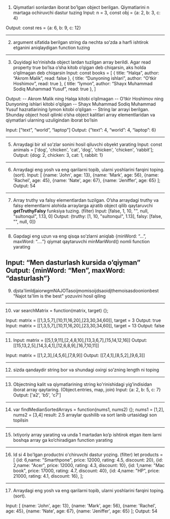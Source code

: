 1. Qiymatlari sonlardan iborat bo’lgan object berilgan. Qiymatlarini n martaga ochiruvchi dastur tuzing
Input: n = 3,  const obj = {a: 2, b: 3, c: 4}

Output: const res = {a: 6, b: 9, c: 12}

---------------------------------------------------------------------------------------------------------------------

2. argument sifatida berilgan string da nechta so’zda a harfi ishtirok etganini aniqlaydigan function tuzing

---------------------------------------------------------------------------------------------------------------------

3. Quyidagi ko’rinishda object lardan tuzilgan array berildi. Agar read property true bo’lsa o’sha kitob o’qigan deb chiqarsin, aks holda o’qilmagan deb chiqarsin
Input:  const books = [
{
title: “Halqa”,
author: “Akrom Malik”,
read: false
},
{
title: “Dunyoning ishlari”,
author: “O’tkir Hoshimov”,
read: true
},
{
title: “Iymon”,
author: “Shayx Muhammad Sodiq Muhammad Yusuf”,
read: true
},
]

Output: 
-- Akrom Malik ning Halqa kitobi o’qilmagan
-- O’tkir Hoshimov ning Dunyoning ishlari kitobi o’qilgan
-- Shayx Muhammad Sodiq Muhammad Yusuf hazratlarining Iymon kitobi o’qilgan
-- String lar arrayi berilgan. Shunday object hosil qilinki o’sha object kalitlari array elementlaridan va qiymatlari ularning uzuligindan iborat bo’lsin


Input: [”text”, “world”, “laptop”]
Output: {”text”: 4, “world”: 4, “laptop”: 6}

---------------------------------------------------------------------------------------------------------------------


5. Arraydagi bir xil so’zlar sonini hosil qiluvchi obyekt yarating
Input: const animals = ['dog', 'chicken', 'cat', 'dog', 'chicken', 'chicken', 'rabbit'];
Output: {dog: 2, chicken: 3, cat: 1, rabbit: 1}

---------------------------------------------------------------------------------------------------------------------

6. Arraydagi eng yosh va eng qarilarni topib, ularni yoshlarini farqini toping. (sort).
Input: [
{name: 'John', age: 13},
{name: 'Mark', age: 56},
{name: 'Rachel', age: 45},
{name: 'Nate', age: 67},
{name: 'Jeniffer', age: 65}
];
Output: 54

---------------------------------------------------------------------------------------------------------------------

7. Array truthy va falsy elementlardan tuzilgan. O’sha arraydagi truthy va falsy elementlarni alohida arraylarga ajratib object qilib qaytaruvchi **getTruthyFalsy** funksiya tuzing. (filter)
Input: [false, 1, 10, "", null, "sultonqul", 1.13, 0]
Output: {truthy: [1, 10, "sultonqul", 1.13], falsy: [false, "", null, 0]}

---------------------------------------------------------------------------------------------------------------------

8. Gapdagi eng uzun va eng qisqa so’zlarni aniqlab {minWord: “…”, maxWord: “….”} qiymat qaytaruvchi minManWord() nomli function yarating

Input: “Men dasturlash kursida o’qiyman”
Output: {minWord: “Men”, maxWord: “dasturlash”}
---------------------------------------------------------------------------------------------------------------------

9. djsta'limldjaiorwgmNAJOTasoijmomisoijdsaoidjthemoisasdoonionbest
"Najot ta'lim is the best" yozuvini hosil qiling

---------------------------------------------------------------------------------------------------------------------

10. var searchMatrix = function(matrix, target) {};

Input: matrix = [[1,3,5,7],[10,11,16,20],[23,30,34,60]], target = 3
Output: true
Input: matrix = [[1,3,5,7],[10,11,16,20],[23,30,34,60]], target = 13
Output: false

---------------------------------------------------------------------------------------------------------------------

11. Input: matrix = [[5,1,9,11],[2,4,8,10],[13,3,6,7],[15,14,12,16]]
Output: [[15,13,2,5],[14,3,4,1],[12,6,8,9],[16,7,10,11]]

Input: matrix = [[1,2,3],[4,5,6],[7,8,9]]
Output: [[7,4,1],[8,5,2],[9,6,3]]

---------------------------------------------------------------------------------------------------------------------

12. sizda qandaydir string bor va shundagi oxirgi so’zning length ni toping

---------------------------------------------------------------------------------------------------------------------

13. Objectning kalit va qiymatlarining string ko'rinishidagi yig'indisidan iborat array qaytaring. (Object.entries, map, join)
Input: {a: 2, b: 5, c: 7}
Output: ['a2', 'b5', 'c7']

---------------------------------------------------------------------------------------------------------------------

14. var findMedianSortedArrays = function(nums1, nums2) {};
nums1 = [1,2], nums2 = [3,4]
result: 2.5
arraylar qushilib va sort lanib urtasidagi son topilsin

---------------------------------------------------------------------------------------------------------------------

15. Ixtiyoriy array yarating va unda 1 martadan ko’p ishtirok etgan item larni boshqa array ga ko’chiradigan function yarating

---------------------------------------------------------------------------------------------------------------------

16. Id si 4 bo'lgan productni o'chiruvchi dastur yozing. (filter)
let products = [
{id: 6,name: "Smarthpone", price: 12000, rating: 4.5, discount: 20},
{id: 2,name: "Acer", price: 12000, rating: 4.3, discount: 10},
{id: 1,name: "Mac book", price: 17000, rating: 4.7, discount: 40},
{id: 4,name: "HP", price: 21000, rating: 4.1, discount: 16},
];

---------------------------------------------------------------------------------------------------------------------

17. Arraydagi eng yosh va eng qarilarni topib, ularni yoshlarini farqini toping. (sort).

Input: [
{name: 'John', age: 13},
{name: 'Mark', age: 56},
{name: 'Rachel', age: 45},
{name: 'Nate', age: 67},
{name: 'Jeniffer', age: 65}
];
Output: 54